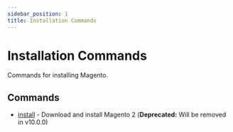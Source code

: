 ```yaml
---
sidebar_position: 1
title: Installation Commands
---
```


# Installation Commands

Commands for installing Magento.

## Commands

- [install](./install) - Download and install Magento 2 (**Deprecated:** Will be removed in v10.0.0)
